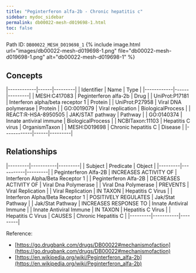 ```yaml
---
title: "Peginterferon alfa-2b - Chronic hepatitis c"
sidebar: mydoc_sidebar
permalink: db00022-mesh-d019698-1.html
toc: false 
---
```



Path ID: `DB00022_MESH_D019698_1`
{% include image.html url="images/db00022-mesh-d019698-1.png" file="db00022-mesh-d019698-1.png" alt="db00022-mesh-d019698-1" %}

## Concepts

|------------|------|---------|
| Identifier | Name | Type    |
|------------|------|---------|
| MESH:C417083 | Peginterferon alfa-2b | Drug |
| UniProt:P17181 | Interferon alpha/beta receptor 1 | Protein |
| UniProt:P27958 | Viral DNA polymerase | Protein |
| GO:0019079 | Viral replication | BiologicalProcess |
| REACT:R-HSA-8950505 | JAK/STAT pathway | Pathway |
| GO:0140374 | Innate antiviral immune | BiologicalProcess |
| NCBITaxon:11103 | Hepatitis C virus | OrganismTaxon |
| MESH:D019698 | Chronic hepatitis C | Disease |
|------------|------|---------|

## Relationships

|---------|-----------|---------|
| Subject | Predicate | Object  |
|---------|-----------|---------|
| Peginterferon Alfa-2B | INCREASES ACTIVITY OF | Interferon Alpha/Beta Receptor 1 |
| Peginterferon Alfa-2B | DECREASES ACTIVITY OF | Viral Dna Polymerase |
| Viral Dna Polymerase | PREVENTS | Viral Replication |
| Viral Replication | IN TAXON | Hepatitis C Virus |
| Interferon Alpha/Beta Receptor 1 | POSITIVELY REGULATES | Jak/Stat Pathway |
| Jak/Stat Pathway | INCREASES RESPONSE TO | Innate Antiviral Immune |
| Innate Antiviral Immune | IN TAXON | Hepatitis C Virus |
| Hepatitis C Virus | CAUSES | Chronic Hepatitis C |
|---------|-----------|---------|

Reference: 
  - [https://go.drugbank.com/drugs/DB00022#mechanismofaction](https://go.drugbank.com/drugs/DB00022#mechanismofaction)
  - [https://en.wikipedia.org/wiki/Peginterferon_alfa-2b](https://en.wikipedia.org/wiki/Peginterferon_alfa-2b)
